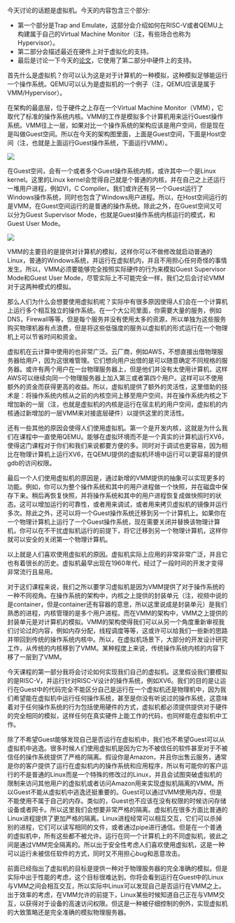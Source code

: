 今天讨论的话题是虚拟机。今天的内容包含三个部分:

- 第一个部分是Trap and Emulate，这部分会介绍如何在RISC-V或者QEMU上构建属于自己的Virtual Machine Monitor（注，有些场合也称为Hypervisor）。
- 第二部分会描述最近在硬件上对于虚拟化的支持。
- 最后是讨论一下今天的[论文](https://pdos.csail.mit.edu/6.828/2020/readings/belay-dune.pdf)，它使用了第二部分中硬件上的支持。

首先什么是虚拟机？你可以认为这是对于计算机的一种模拟，这种模拟足够能运行一个操作系统。QEMU可以认为是虚拟机的一个例子（注，QEMU应该是属于VMM/Hypervisor）。

在架构的最底层，位于硬件之上存在一个Virtual Machine Monitor（VMM），它取代了标准的操作系统内核。VMM的工作是模拟多个计算机用来运行Guest操作系统。VMM往上一层，如果对比一个操作系统的架构应该是用户空间，但是现在是叫做Guest空间。所以在今天的架构图里面，上面是Guest空间，下面是Host空间（注，也就是上面运行Guest操作系统，下面运行VMM）。

[![](https://github.com/huihongxiao/MIT6.S081/raw/master/.gitbook/assets/image%20(580).png)](https://github.com/huihongxiao/MIT6.S081/blob/master/.gitbook/assets/image%20\(580\).png)

在Guest空间，会有一个或者多个Guest操作系统内核，或许其中一个是Linux kernel。这里的Linux kernel会觉得自己就是个普通的内核，并在自己之上还运行一堆用户进程，例如VI，C Compiler。我们或许还有另一个Guest运行了Windows操作系统，同时也包含了Windows用户进程。所以，在Host空间运行的是VMM，在Guest空间运行的是普通的操作系统。除此之外，在Guest空间又可以分为Guest Supervisor Mode，也就是Guest操作系统内核运行的模式，和Guest User Mode。

[![](https://github.com/huihongxiao/MIT6.S081/raw/master/.gitbook/assets/image%20(413).png)](https://github.com/huihongxiao/MIT6.S081/blob/master/.gitbook/assets/image%20\(413\).png)

VMM的主要目的是提供对计算机的模拟，这样你可以不做修改就启动普通的Linux，普通的Windows系统，并运行在虚拟机内，并且不用担心任何奇怪的事情发生。所以，VMM必须要能够完全按照实际硬件的行为来模拟Guest Supervisor Mode和Guest User Mode，尽管实际上不可能完全一样，我们之后会讨论VMM对于这两种模式的模拟。

那么人们为什么会想要使用虚拟机呢？实际中有很多原因使得人们会在一个计算机上运行多个相互独立的操作系统。在一个大公司里面，你需要大量的服务，例如DNS，Firewall等等，但是每个服务并没有使用太多的资源，所以单独为这些服务购买物理机器有点浪费，但是将这些低强度的服务以虚拟机的形式运行在一个物理机上可以节省时间和资金。

虚拟机在云计算中使用的也非常广泛。云厂商，例如AWS，不想直接出借物理服务器给用户，因为这很难管理。它们想向用户出借的是可以随意确定不同规格的服务器。或许有两个用户在一台物理服务器上，但是他们并没有太使用计算机，这样AWS可以继续向同一个物理服务器上加入第三或者第四个用户。这样可以不使用额外的资金而获得更高的收益。所以，虚拟机提供了额外的灵活性，这里借助的技术是：将操作系统内核从之前的内核空间上移至用户空间，并在操作系统内核之下增加新的一层（注，也就是虚拟机的内核是运行在宿主机的用户空间，虚拟机的内核通过新增加的一层VMM来对接底层硬件）以提供这里的灵活性。

还有一些其他的原因会使得人们使用虚拟机。第一个是开发内核，这就是为什么我们在课程中一直使用QEMU。能够在虚拟环境而不是一个真实的计算机运行XV6，使得这门课程对于你们和我们来说都要方便的多。同时对于调试也更容易，因为相比在物理计算机上运行XV6，在QEMU提供的虚拟机环境中运行可以更容易的提供gdb的访问权限。

最后一个人们使用虚拟机的原因是，通过新增的VMM提供的抽象可以实现更多的功能。例如，你可以为整个操作系统和其中的用户进程做一个快照，并在磁盘中保存下来。稍后再恢复快照，并将操作系统和其中的用户进程恢复成做快照时的状态。这可以增加运行的可靠性，或者用来调试，或者用来拷贝虚拟机的镜像并运行多次。除此之外，还可以将一个Guest操作系统迁移到另一个计算机上。如果你在一个物理计算机上运行了一个Guest操作系统，现在需要关闭并替换该物理计算机，你可以在不干扰虚拟机运行的前提下，将它迁移到另一个物理计算机，这样你就可以安全的关闭第一个物理计算机。

以上就是人们喜欢使用虚拟机的原因。虚拟机实际上应用的非常非常广泛，并且它也有着很长的历史。虚拟机最早出现在1960年代，经过了一段时间的开发才变得非常流行且易用。

对于这们课程来说，我们之所以要学习虚拟机是因为VMM提供了对于操作系统的一种不同视角。在操作系统的架构中，内核之上提供的封装单元（注，视频中说的是container，但是container还有容器的意思，所以这里说成是封装单元）是我们熟悉的进程，内核管理的是多个用户进程。而在VMM的架构中，VMM之上提供的封装单元是对计算机的模拟。VMM的架构使得我们可以从另一个角度重新审视我们讨论过的内容，例如内存分配，线程调度等等，这或许可以给我们一些新的思路并带回到传统的操作系统内核中。所以，在虚拟机场景下，大部分的开发设计研究工作，从传统的内核移到了VMM。某种程度上来说，传统操作系统内核的内容下移了一层到了VMM。

今天课程的第一部分我将会讨论如何实现我们自己的虚拟机。这里假设我们要模拟的是RISC-V，并运行针对RISC-V设计的操作系统，例如XV6。我们的目的是让运行在Guest中的代码完全不能区分自己是运行在一个虚拟机还是物理机中，因为我们希望能在虚拟机中运行任何操作系统，甚至是你没有听说过的操作系统，这意味着对于任何操作系统的行为包括使用硬件的方式，虚拟机都必须提供提供对于硬件的完全相同的模拟，这样任何在真实硬件上能工作的代码，也同样能在虚拟机中工作。

除了不希望Guest能够发现自己是否运行在虚拟机中，我们也不希望Guest可以从虚拟机中逃逸。很多时候人们使用虚拟机是因为它为不被信任的软件甚至对于不被信任的操作系统提供了严格的隔离。假设你是Amazon，并且你出售云服务，通常是你的客户提供了运行在虚拟机内的操作系统和应用程序，所以有可能你的客户运行的不是普通的Linux而是一个特殊的修改过的Linux，并且会试图突破虚拟机的限制来访问其他用户的虚拟机或者访问Amazon用来实现虚拟机隔离的VMM。所以Guest不能从虚拟机中逃逸还挺重要的。Guest可以通过VMM使用内存，但是不能使用不属于自己的内存。类似的，Guest也不应该在没有权限的时候访问存储设备或者网卡。所以这里我们会想要非常严格的隔离。虚拟机在很多方面比普通的Linux进程提供了更加严格的隔离。Linux进程经常可以相互交互，它们可以杀掉别的进程，它们可以读写相同的文件，或者通过pipe进行通信。但是在一个普通的虚拟机中，所有这些都不被允许。运行在同一个计算机上的不同虚拟机，彼此之间是通过VMM完全隔离的。所以出于安全性考虑人们喜欢使用虚拟机，这是一种可以运行未被信任软件的方式，同时又不用担心bug和恶意攻击。

前面已经指出了虚拟机的目标是提供一种对于物理服务器的完全准确的模拟。但是实际中出于性能的考虑，这个目标很难达到。你将会看到运行在Guest中的Linux与VMM之间会相互交互，所以实际中Linux可以发现自己是否运行在VMM之上。出于效率的考虑，在VMM允许的前提下，Linux某些时候知道自己正在与VMM交互，以获得对于设备的高速访问权限。但这是一种被仔细控制的例外，实现虚拟机的大致策略还是完全准确的模拟物理服务器。